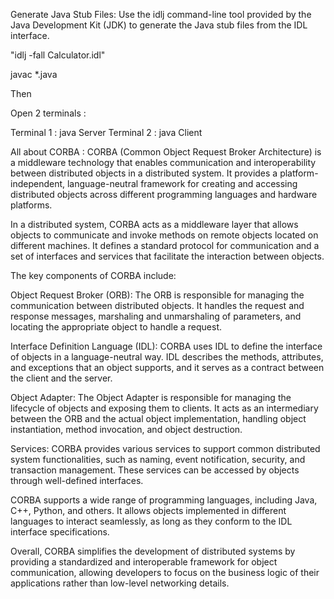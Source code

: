 Generate Java Stub Files:
Use the idlj command-line tool provided by the Java Development Kit (JDK) to generate the Java stub files from the IDL interface.

"idlj -fall Calculator.idl"

javac *.java

Then 

Open 2 terminals : 

Terminal 1 : java Server
Terminal 2 : java Client


All about CORBA : 
CORBA (Common Object Request Broker Architecture) is a middleware technology that enables communication and interoperability between distributed objects in a distributed system. It provides a platform-independent, language-neutral framework for creating and accessing distributed objects across different programming languages and hardware platforms.

In a distributed system, CORBA acts as a middleware layer that allows objects to communicate and invoke methods on remote objects located on different machines. It defines a standard protocol for communication and a set of interfaces and services that facilitate the interaction between objects.

The key components of CORBA include:

Object Request Broker (ORB): The ORB is responsible for managing the communication between distributed objects. It handles the request and response messages, marshaling and unmarshaling of parameters, and locating the appropriate object to handle a request.

Interface Definition Language (IDL): CORBA uses IDL to define the interface of objects in a language-neutral way. IDL describes the methods, attributes, and exceptions that an object supports, and it serves as a contract between the client and the server.

Object Adapter: The Object Adapter is responsible for managing the lifecycle of objects and exposing them to clients. It acts as an intermediary between the ORB and the actual object implementation, handling object instantiation, method invocation, and object destruction.

Services: CORBA provides various services to support common distributed system functionalities, such as naming, event notification, security, and transaction management. These services can be accessed by objects through well-defined interfaces.

CORBA supports a wide range of programming languages, including Java, C++, Python, and others. It allows objects implemented in different languages to interact seamlessly, as long as they conform to the IDL interface specifications.

Overall, CORBA simplifies the development of distributed systems by providing a standardized and interoperable framework for object communication, allowing developers to focus on the business logic of their applications rather than low-level networking details.




